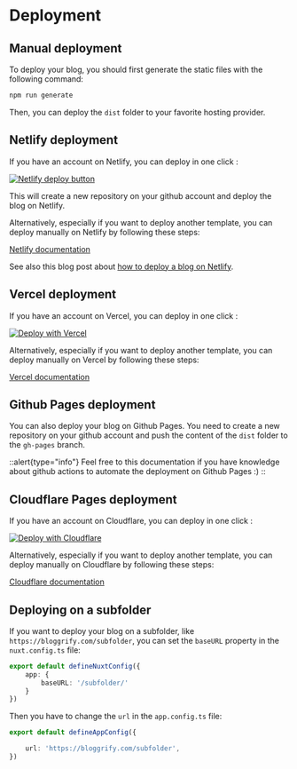 # Deployment

## Manual deployment

To deploy your blog, you should first generate the static files with the following command:

```bash
npm run generate
```

Then, you can deploy the `dist` folder to your favorite hosting provider.


## Netlify deployment

If you have an account on Netlify, you can deploy in one click : 

[![Netlify deploy button](https://www.netlify.com/img/deploy/button.svg)](https://app.netlify.com/start/deploy?repository=https://github.com/bloggrify/demo-mistral.git)

This will create a new repository on your github account and deploy the blog on Netlify.

Alternatively, especially if you want to deploy another template, you can deploy manually on Netlify by following these steps:

[Netlify documentation](https://docs.netlify.com/site-deploys/create-deploys/)

See also this blog post about [how to deploy a blog on Netlify](https://www.netlify.com/blog/2016/09/29/a-step-by-step-guide-deploying-on-netlify/).


## Vercel deployment

If you have an account on Vercel, you can deploy in one click : 

[![Deploy with Vercel](https://vercel.com/button)](https://vercel.com/new/clone?repository-url=https://github.com/bloggrify/demo-mistral.git)

Alternatively, especially if you want to deploy another template, you can deploy manually on Vercel by following these steps:

[Vercel documentation](https://vercel.com/docs/deployments/git/vercel-for-github)

## Github Pages deployment

You can also deploy your blog on Github Pages.
You need to create a new repository on your github account and push the content of the `dist` folder to the `gh-pages` branch.

::alert{type="info"}
Feel free to this documentation if you have knowledge about github actions to automate the deployment on Github Pages :)
::

## Cloudflare Pages deployment

If you have an account on Cloudflare, you can deploy in one click : 

[![Deploy with Cloudflare](https://deploy.workers.cloudflare.com/button)](https://deploy.workers.cloudflare.com/?url=https://github.com/bloggrify/demo-mistral.git)

Alternatively, especially if you want to deploy another template, you can deploy manually on Cloudflare by following these steps:

[Cloudflare documentation](https://developers.cloudflare.com/pages/configuration/git-integration/)


## Deploying on a subfolder

If you want to deploy your blog on a subfolder, like `https://bloggrify.com/subfolder`, you can set the `baseURL` property in the `nuxt.config.ts` file:

```typescript
export default defineNuxtConfig({
    app: {
        baseURL: '/subfolder/'
    }
})
```
Then you have to change the `url` in the `app.config.ts` file:

```typescript
export default defineAppConfig({

    url: 'https://bloggrify.com/subfolder',
})
```



